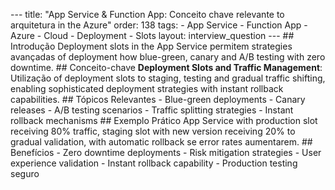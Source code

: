 --- title: "App Service & Function App: Conceito chave relevante to arquitetura in the Azure" order: 138 tags: - App Service - Function App - Azure - Cloud - Deployment - Slots layout: interview_question --- ## Introdução Deployment slots in the App Service permitem strategies avançadas of deployment how blue-green, canary and A/B testing with zero downtime. ## Conceito-chave **Deployment Slots and Traffic Management**: Utilização of deployment slots to staging, testing and gradual traffic shifting, enabling sophisticated deployment strategies with instant rollback capabilities. ## Tópicos Relevantes - Blue-green deployments - Canary releases - A/B testing scenarios - Traffic splitting strategies - Instant rollback mechanisms ## Exemplo Prático App Service with production slot receiving 80% traffic, staging slot with new version receiving 20% to gradual validation, with automatic rollback se error rates aumentarem. ## Benefícios - Zero downtime deployments - Risk mitigation strategies - User experience validation - Instant rollback capability - Production testing seguro